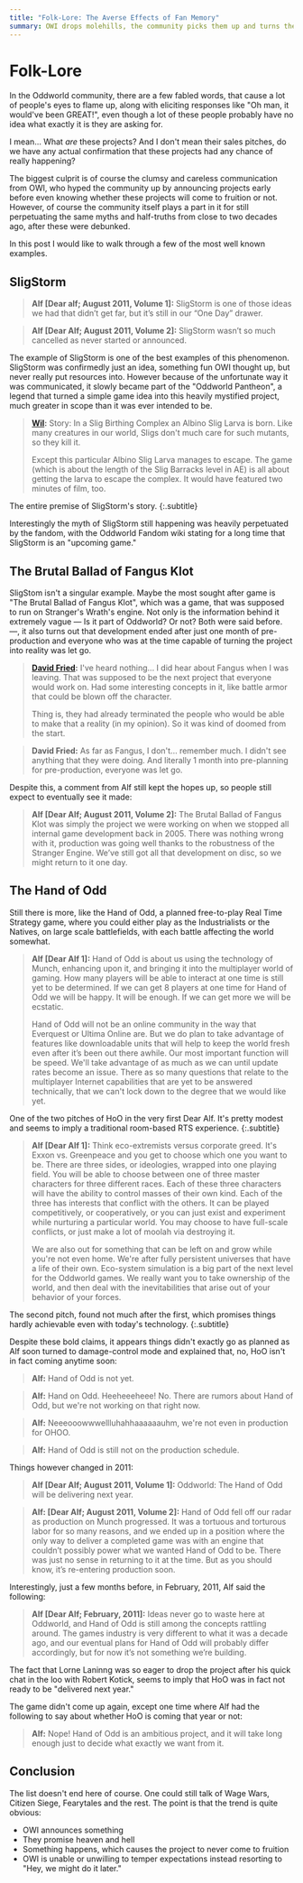 ```yaml
---
title: "Folk-Lore: The Averse Effects of Fan Memory"
summary: OWI drops molehills, the community picks them up and turns them into mountains.
---
```


# Folk-Lore

In the Oddworld community, there are a few fabled words, that cause a lot of
people's eyes to flame up, along with eliciting responses like "Oh man, it
would've been GREAT!", even though a lot of these people probably have no idea
what exactly it is they are asking for.

I mean... What *are* these projects? And I don't mean their sales pitches, do we
have any actual confirmation that these projects had any chance of really
happening?

The biggest culprit is of course the clumsy and careless communication from
OWI, who hyped the community up by announcing projects early before even
knowing whether these projects will come to fruition or not. However, of course
the community itself plays a part in it for still perpetuating the same myths
and half-truths from close to two decades ago, after these were debunked.

In this post I would like to walk through a few of the most well known examples.

## SligStorm

> **Alf [Dear alf; August 2011, Volume 1]:** SligStorm is one of those ideas we
> had that didn’t get far, but it’s still in our “One Day” drawer.

> **Alf [Dear Alf; August 2011, Volume 2]:** SligStorm wasn’t so much cancelled
> as never started or announced.

The example of SligStorm is one of the best examples of this phenomenon.
SligStorm was confirmedly just an idea, something fun OWI thought up, but never
really put resources into. However because of the unfortunate way it was
communicated, it slowly became part of the "Oddworld Pantheon", a legend that
turned a simple game idea into this heavily mystified project, much greater in
scope than it was ever intended to be.

> **[Wil](http://www.oddworldforums.net/showpost.php?s=e96e4753f6b342a303c16e3f59d0f35f&p=92509&postcount=11):**
> Story: In a Slig Birthing Complex an Albino Slig Larva is born. Like many
> creatures in our world, Sligs don't much care for such mutants, so they kill
> it.
>
> Except this particular Albino Slig Larva manages to escape. The game (which is
> about the length of the Slig Barracks level in AE) is all about getting the
> larva to escape the complex. It would have featured two minutes of film, too.

The entire premise of SligStorm's story.
{:.subtitle}

Interestingly the myth of SligStorm still happening was heavily perpetuated by
the fandom, with the Oddworld Fandom wiki stating for a long time that SligStorm
is an "upcoming game."


## The Brutal Ballad of Fangus Klot

SligStom isn't a singular example. Maybe the most sought after game is "The
Brutal Ballad of Fangus Klot", which was a game, that was supposed to run on
Stranger's Wrath's engine. Not only is the information behind it extremely vague
— Is it part of Oddworld? Or not? Both were said before. —, it also turns out
that development ended after just one month of pre-production and everyone who
was at the time capable of turning the project into reality was let go.

> **[David Fried](/swinterview):**
>I've heard nothing... I did hear about Fangus when I was leaving. That was
>supposed to be the next project that everyone would work on. Had some
>interesting concepts in it, like battle armor that could be blown off the
>character.
>
>Thing is, they had already terminated the people who would be able to make that
>a reality (in my opinion). So it was kind of doomed from the start.

> **David Fried:**
>As far as Fangus, I don't... remember much.  I didn't see anything that they
>were doing.  And literally 1 month into pre-planning for pre-production,
>everyone was let go.

Despite this, a comment from Alf still kept the hopes up, so people still expect
to eventually see it made:

 > **Alf [Dear Alf; August 2011, Volume 2]:** The Brutal Ballad of Fangus Klot
 > was simply the project we were working on when we stopped all internal game
 > development back in 2005. There was nothing wrong with it, production was
 > going well thanks to the robustness of the Stranger Engine. We’ve still got
 > all that development on disc, so we might return to it one day. 

## The Hand of Odd

Still there is more, like the Hand of Odd, a planned free-to-play Real Time
Strategy game, where you could either play as the Industrialists or the Natives,
on large scale battlefields, with each battle affecting the world somewhat.

>**Alf [Dear Alf 1]:** Hand of Odd is about us using the technology of Munch,
>enhancing upon it, and bringing it into the multiplayer world of gaming. How
>many players will be able to interact at one time is still yet to be
>determined. If we can get 8 players at one time for Hand of Odd we will be
>happy. It will be enough. If we can get more we will be ecstatic.
>
>Hand of Odd will not be an online community in the way that Everquest or Ultima
>Online are. But we do plan to take advantage of features like downloadable
>units that will help to keep the world fresh even after it’s been out there
>awhile. Our most important function will be speed. We'll take advantage of as
>much as we can until update rates become an issue. There as so many questions
>that relate to the multiplayer Internet capabilities that are yet to be
>answered technically, that we can't lock down to the degree that we would like
>yet. 

One of the two pitches of HoO in the very first Dear Alf. It's pretty modest and
seems to imply a traditional room-based RTS experience.
{:.subtitle}

>**Alf [Dear Alf 1]:** Think eco-extremists versus corporate greed. It's Exxon
>vs. Greenpeace and you get to choose which one you want to be. There are three
>sides, or ideologies, wrapped into one playing field. You will be able to
>choose between one of three master characters for three different races. Each
>of these three characters will have the ability to control masses of their own
>kind. Each of the three has interests that conflict with the others. It can be
>played competitively, or cooperatively, or you can just exist and experiment
>while nurturing a particular world. You may choose to have full-scale
>conflicts, or just make a lot of moolah via destroying it.
>
>We are also out for something that can be left on and grow while you're not
>even home. We're after fully persistent universes that have a life of their
>own. Eco-system simulation is a big part of the next level for the Oddworld
>games. We really want you to take ownership of the world, and then deal with
>the inevitabilities that arise out of your behavior of your forces. 

The second pitch, found not much after the first, which promises things hardly
achievable even with today's technology.
{:.subtitle}

Despite these bold claims, it appears things didn't exactly go as planned as Alf
soon turned to damage-control mode and explained that, no, HoO isn't in fact
coming anytime soon:

> **Alf:** Hand of Odd is not yet.

> **Alf:** Hand on Odd. Heeheeeheee! No. There are rumors about Hand of Odd, but
> we're not working on that right now.

> **Alf:** Neeeooowwwellluhahhaaaaaauhm, we're not even in production for OHOO.

> **Alf:** Hand of Odd is still not on the production schedule.

Things however changed in 2011:

> **Alf [Dear Alf; August 2011, Volume 1]:** Oddworld: The Hand of Odd will be
> delivering next year. 

> **Alf: [Dear Alf; August 2011, Volume 2]:** Hand of Odd fell off our radar as
> production on Munch progressed. It was a tortuous and torturous labor for so
> many reasons, and we ended up in a position where the only way to deliver a
> completed game was with an engine that couldn’t possibly power what we wanted
> Hand of Odd to be. There was just no sense in returning to it at the time. But
> as you should know, it’s re-entering production soon.

Interestingly, just a few months before, in February, 2011, Alf said the
following:

> **Alf [Dear Alf; February, 2011]:** Ideas never go to waste here at Oddworld,
> and Hand of Odd is still among the concepts rattling around. The games
> industry is very different to what it was a decade ago, and our eventual plans
> for Hand of Odd will probably differ accordingly, but for now it’s not
> something we’re building. 

The fact that Lorne Laninng was so eager to drop the project after his quick
chat in the loo with Robert Kotick, seems to imply that HoO was in fact not
ready to be "delivered next year."

The game didn't come up again, except one time where Alf had the following to
say about whether HoO is coming that year or not:

> **Alf:** Nope! Hand of Odd is an ambitious project, and it will take long
> enough just to decide what exactly we want from it. 

## Conclusion

The list doesn't end here of course. One could still talk of Wage Wars, Citizen Siege, Fearytales and the rest. The point is that the trend is quite obvious:

- OWI announces something
- They promise heaven and hell
- Something happens, which causes the project to never come to fruition
- OWI is unable or unwilling to temper expectations instead resorting to "Hey, we
  might do it later."
